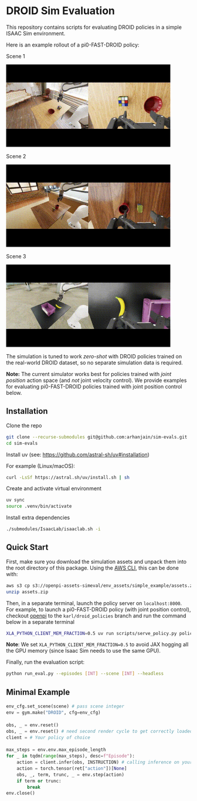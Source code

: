 # DROID Sim Evaluation

This repository contains scripts for evaluating DROID policies in a simple ISAAC Sim environment.

Here is an example rollout of a pi0-FAST-DROID policy:

Scene 1

![Scene 1](./docs/scene1.gif)

Scene 2

![Scene 2](./docs/scene2.gif)

Scene 3

![Scene 3](./docs/scene3.gif)

The simulation is tuned to work *zero-shot* with DROID policies trained on the real-world DROID dataset, so no separate simulation data is required.

**Note:** The current simulator works best for policies trained with *joint position* action space (and *not* joint velocity control). We provide examples for evaluating pi0-FAST-DROID policies trained with joint position control below.


## Installation

Clone the repo
```bash
git clone --recurse-submodules git@github.com:arhanjain/sim-evals.git
cd sim-evals
```

Install uv (see: https://github.com/astral-sh/uv#installation)

For example (Linux/macOS):
```bash
curl -LsSf https://astral.sh/uv/install.sh | sh
```

Create and activate virtual environment
```bash
uv sync
source .venv/bin/activate
```

Install extra dependencies
```bash
./submodules/IsaacLab/isaaclab.sh -i
```

## Quick Start

First, make sure you download the simulation assets and unpack them into the root directory of this package.
Using the [AWS CLI](https://docs.aws.amazon.com/cli/latest/userguide/getting-started-install.html), this can be done with:
```bash
aws s3 cp s3://openpi-assets-simeval/env_assets/simple_example/assets.zip ./ --no-sign-request
unzip assets.zip
```

Then, in a separate terminal, launch the policy server on `localhost:8000`. 
For example, to launch a pi0-FAST-DROID policy (with joint position control),
checkout [openpi](https://github.com/Physical-Intelligence/openpi/tree/karl/droid_policies) to the `karl/droid_policies` branch and run the command below in a separate terminal
```bash
XLA_PYTHON_CLIENT_MEM_FRACTION=0.5 uv run scripts/serve_policy.py policy:checkpoint --policy.config=pi0_fast_droid_jointpos --policy.dir=s3://openpi-assets-simeval/pi0_fast_droid_jointpos
```

**Note**: We set `XLA_PYTHON_CLIENT_MEM_FRACTION=0.5` to avoid JAX hogging all the GPU memory (since Isaac Sim needs to use the same GPU).

Finally, run the evaluation script:
```bash
python run_eval.py --episodes [INT] --scene [INT] --headless
```

## Minimal Example

```python
env_cfg.set_scene(scene) # pass scene integer
env = gym.make("DROID", cfg=env_cfg)

obs, _ = env.reset()
obs, _ = env.reset() # need second render cycle to get correctly loaded materials
client = # Your policy of choice

max_steps = env.env.max_episode_length
for _ in tqdm(range(max_steps), desc=f"Episode"):
    action = client.infer(obs, INSTRUCTION) # calling inference on your policy
    action = torch.tensor(ret["action"])[None]
    obs, _, term, trunc, _ = env.step(action)
    if term or trunc:
        break
env.close()
```
